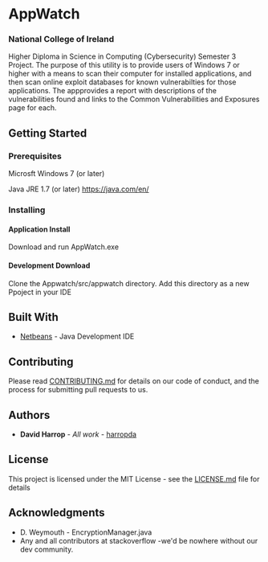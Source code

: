 # AppWatch
### National College of Ireland
Higher Diploma in Science in Computing (Cybersecurity) Semester 3 Project.
The purpose of this utility is to provide users of Windows 7 or higher with a means to scan their computer for installed applications, and then scan online exploit databases for known vulnerabilties for those applications.  The appprovides a report with descriptions of the vulnerabilities found and links to the Common Vulnerabilities and Exposures page for each.

## Getting Started

### Prerequisites

Microsft Windows 7 (or later)

Java JRE 1.7 (or later) https://java.com/en/

### Installing

#### Application Install
Download and run AppWatch.exe

#### Development Download
Clone the Appwatch/src/appwatch directory.
Add this directory as a new Ppoject in your IDE

## Built With

* [Netbeans](https://netbeans.org/) - Java Development IDE

## Contributing

Please read [CONTRIBUTING.md](https://gist.github.com/PurpleBooth/b24679402957c63ec426) for details on our code of conduct, and the process for submitting pull requests to us.

## Authors

* **David Harrop** - *All work* - [harropda](https://github.com/harropda)

## License

This project is licensed under the MIT License - see the [LICENSE.md](LICENSE.md) file for details

## Acknowledgments

* D. Weymouth - EncryptionManager.java
* Any and all contributors at stackoverflow -we'd be nowhere without our dev community.
